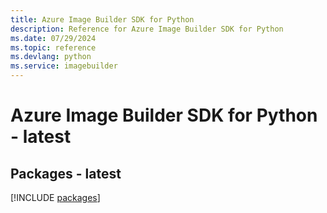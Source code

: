 ```yaml
---
title: Azure Image Builder SDK for Python
description: Reference for Azure Image Builder SDK for Python
ms.date: 07/29/2024
ms.topic: reference
ms.devlang: python
ms.service: imagebuilder
---
```

# Azure Image Builder SDK for Python - latest
## Packages - latest
[!INCLUDE [packages](image-builder-index.md)]